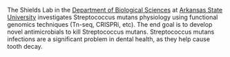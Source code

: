 The Shields Lab in the [Department of Biological Sciences](http://www.astate.edu/college/sciences-and-mathematics/departments/biology/) at [Arkansas State University](https://www.astate.edu/) investigates Streptococcus mutans physiology using functional genomics techniques (Tn-seq, CRISPRi, etc). The end goal is to develop novel antimicrobials to kill Streptococcus mutans. Streptococcus mutans infections are a significant problem in dental health, as they help cause tooth decay.

